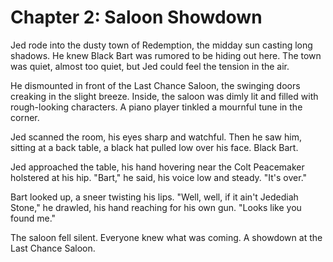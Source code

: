 # Chapter 2: Saloon Showdown

Jed rode into the dusty town of Redemption, the midday sun casting long shadows.  He knew Black Bart was rumored to be hiding out here.  The town was quiet, almost too quiet, but Jed could feel the tension in the air.

He dismounted in front of the Last Chance Saloon, the swinging doors creaking in the slight breeze.  Inside, the saloon was dimly lit and filled with rough-looking characters.  A piano player tinkled a mournful tune in the corner.

Jed scanned the room, his eyes sharp and watchful.  Then he saw him, sitting at a back table, a black hat pulled low over his face.  Black Bart.

Jed approached the table, his hand hovering near the Colt Peacemaker holstered at his hip.  "Bart," he said, his voice low and steady.  "It's over."

Bart looked up, a sneer twisting his lips.  "Well, well, if it ain't Jedediah Stone," he drawled, his hand reaching for his own gun.  "Looks like you found me."

The saloon fell silent.  Everyone knew what was coming.  A showdown at the Last Chance Saloon.
